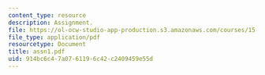 ```yaml
---
content_type: resource
description: Assignment.
file: https://ol-ocw-studio-app-production.s3.amazonaws.com/courses/15-988-system-dynamics-self-study-fall-1998-spring-1999/914bc6c47a0761196c42c2409459e55d_assn1.pdf
file_type: application/pdf
resourcetype: Document
title: assn1.pdf
uid: 914bc6c4-7a07-6119-6c42-c2409459e55d
---
```

